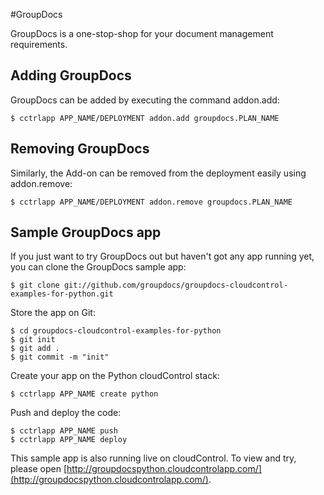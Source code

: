 #GroupDocs

GroupDocs is a one-stop-shop for your document management requirements.

## Adding GroupDocs

GroupDocs can be added by executing the command addon.add:

    $ cctrlapp APP_NAME/DEPLOYMENT addon.add groupdocs.PLAN_NAME

## Removing GroupDocs

Similarly, the Add-on can be removed from the deployment easily using addon.remove:

    $ cctrlapp APP_NAME/DEPLOYMENT addon.remove groupdocs.PLAN_NAME

## Sample GroupDocs app

If you just want to try GroupDocs out but haven't got any app running yet, you can clone the GroupDocs sample app:

	$ git clone git://github.com/groupdocs/groupdocs-cloudcontrol-examples-for-python.git

Store the app on Git:

	$ cd groupdocs-cloudcontrol-examples-for-python
    $ git init
    $ git add .
    $ git commit -m "init"

Create your app on the Python cloudControl stack:

    $ cctrlapp APP_NAME create python

Push and deploy the code:

    $ cctrlapp APP_NAME push
	$ cctrlapp APP_NAME deploy

This sample app is also running live on cloudControl. To view and try, please open [http://groupdocspython.cloudcontrolapp.com/](http://groupdocspython.cloudcontrolapp.com/).
